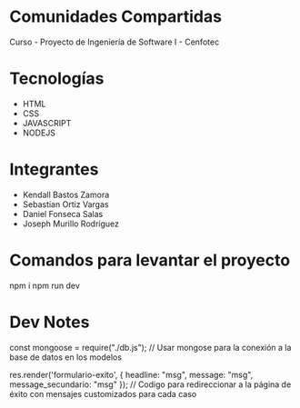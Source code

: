 # Comunidades Compartidas

Curso - Proyecto de Ingeniería de Software I - Cenfotec

# Tecnologías

- HTML
- CSS
- JAVASCRIPT
- NODEJS

# Integrantes

- Kendall Bastos Zamora
- Sebastian Ortiz Vargas
- Daniel Fonseca Salas
- Joseph Murillo Rodríguez

# Comandos para levantar el proyecto

npm i
npm run dev

# Dev Notes

const mongoose = require("./db.js"); // Usar mongose para la conexión a la base de datos en los modelos

res.render('formulario-exito', { headline: "msg", message: "msg", message_secundario: "msg" }); // Codigo para redireccionar a la página de éxito con mensajes customizados para cada caso
